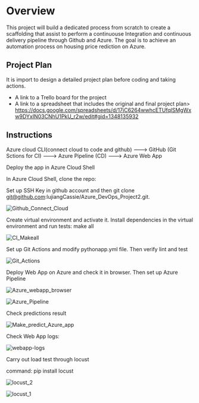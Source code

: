 # Overview

This project will build a dedicated process from scratch to create a scaffolding that assist to perform a continuouse Integration and continuous delivery pipeline through Github and Azure. The goal is to achieve an automation process on housing price rediction on Azure.

## Project Plan
It is import to design a detailed project plan before coding and taking actions.

* A link to a Trello board for the project
* A link to a spreadsheet that includes the original and final project plan>
  https://docs.google.com/spreadsheets/d/17jC6264wwhcETUfqlSMgWxw9DYxIN03CNhU1PkU_r2w/edit#gid=1348135932
  

## Instructions

Azure cloud CLI(connect cloud to code and github)  --->  GitHub (Git Sctions for CI)  --->  Azure Pipeline (CD)  --->  Azure Web App

Deploy the app in Azure Cloud Shell

In Azure Cloud Shell, clone the repo:

Set up SSH Key in github account and then git clone git@github.com:lujiangCassie/Azure_DevOps_Project2.git.

![Github_Connect_Cloud](https://github.com/lujiangCassie/Azure_DevOps_Project2/assets/127454188/829e166b-1932-4a5b-a4b9-406cf412653a)

Create virtual environment and activate it.
Install dependencies in the virtual environment and run tests: make all

![CI_Makeall](https://github.com/lujiangCassie/Azure_DevOps_Project2/assets/127454188/76f89841-1efc-4e88-b779-da96bff3ff08)

Set up Git Actions and modify pythonapp.yml file. Then verify lint and test

![Git_Actions](https://github.com/lujiangCassie/Azure_DevOps_Project2/assets/127454188/c673897d-57fd-4366-9d71-e35068f79dda)

Deploy Web App on Azure and check it in browser. Then set up Azure Pipeline

![Azure_webapp_browser](https://github.com/lujiangCassie/Azure_DevOps_Project2/assets/127454188/1e1ec7b3-2c83-4261-ab67-53d9b0ba5d30)

![Azure_Pipeline](https://github.com/lujiangCassie/Azure_DevOps_Project2/assets/127454188/1a154881-34cb-4028-b1d5-ad71a2c98485)


Check predictions result

![Make_predict_Azure_app](https://github.com/lujiangCassie/Azure_DevOps_Project2/assets/127454188/06b3060d-766b-44d4-9fa0-d3bc228ea3db)

Check Web App logs:

![webapp-logs](https://github.com/lujiangCassie/Azure_DevOps_Project2/assets/127454188/a6127794-8e7c-4c7d-99e1-27542724bd2a)

Carry out load test through locust

command: pip install locust

![locust_2](https://github.com/lujiangCassie/Azure_DevOps_Project2/assets/127454188/68aa9154-bddd-4518-9f6f-5dbbea080616)

![locust_1](https://github.com/lujiangCassie/Azure_DevOps_Project2/assets/127454188/2010cc9c-de74-41ff-8a75-318707c719c5)














